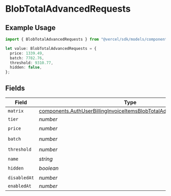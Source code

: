 # BlobTotalAdvancedRequests

## Example Usage

```typescript
import { BlobTotalAdvancedRequests } from "@vercel/sdk/models/components/authuser.js";

let value: BlobTotalAdvancedRequests = {
  price: 1339.49,
  batch: 7782.76,
  threshold: 9310.77,
  hidden: false,
};
```

## Fields

| Field                                                                                                                                                          | Type                                                                                                                                                           | Required                                                                                                                                                       | Description                                                                                                                                                    |
| -------------------------------------------------------------------------------------------------------------------------------------------------------------- | -------------------------------------------------------------------------------------------------------------------------------------------------------------- | -------------------------------------------------------------------------------------------------------------------------------------------------------------- | -------------------------------------------------------------------------------------------------------------------------------------------------------------- |
| `matrix`                                                                                                                                                       | [components.AuthUserBillingInvoiceItemsBlobTotalAdvancedRequestsMatrix](../../models/components/authuserbillinginvoiceitemsblobtotaladvancedrequestsmatrix.md) | :heavy_minus_sign:                                                                                                                                             | N/A                                                                                                                                                            |
| `tier`                                                                                                                                                         | *number*                                                                                                                                                       | :heavy_minus_sign:                                                                                                                                             | N/A                                                                                                                                                            |
| `price`                                                                                                                                                        | *number*                                                                                                                                                       | :heavy_check_mark:                                                                                                                                             | N/A                                                                                                                                                            |
| `batch`                                                                                                                                                        | *number*                                                                                                                                                       | :heavy_check_mark:                                                                                                                                             | N/A                                                                                                                                                            |
| `threshold`                                                                                                                                                    | *number*                                                                                                                                                       | :heavy_check_mark:                                                                                                                                             | N/A                                                                                                                                                            |
| `name`                                                                                                                                                         | *string*                                                                                                                                                       | :heavy_minus_sign:                                                                                                                                             | N/A                                                                                                                                                            |
| `hidden`                                                                                                                                                       | *boolean*                                                                                                                                                      | :heavy_check_mark:                                                                                                                                             | N/A                                                                                                                                                            |
| `disabledAt`                                                                                                                                                   | *number*                                                                                                                                                       | :heavy_minus_sign:                                                                                                                                             | N/A                                                                                                                                                            |
| `enabledAt`                                                                                                                                                    | *number*                                                                                                                                                       | :heavy_minus_sign:                                                                                                                                             | N/A                                                                                                                                                            |